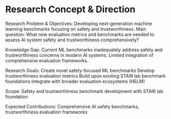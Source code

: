 # Research Concept & Direction

Research Problem & Objectives:
Developing next-generation machine learning benchmarks focusing on safety and trustworthiness. Main question: What new evaluation metrics and benchmarks are needed to assess AI system safety and trustworthiness comprehensively?

Knowledge Gap:
Current ML benchmarks inadequately address safety and trustworthiness concerns in modern AI systems. Limited integration of comprehensive evaluation frameworks.

Research Goals:
Create novel safety-focused ML benchmarks
Develop trustworthiness evaluation metrics
Build upon existing STAIR lab benchmark foundations
Integrate with broader evaluation ecosystems (HELM)

Scope: Safety and trustworthiness benchmark development with STAIR lab foundation

Expected Contributions: Comprehensive AI safety benchmarks, trustworthiness evaluation frameworks




